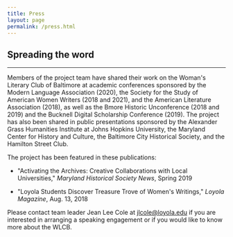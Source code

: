 ```yaml
---
title: Press
layout: page
permalink: /press.html
---
```


## Spreading the word
***

Members of the project team have shared their work on the Woman's Literary Club of Baltimore at academic conferences sponsored by the Modern Language Association (2020), the Society for the Study of American Women Writers (2018 and 2021), and the American Literature Association (2018), as well as the Bmore Historic Unconference (2018 and 2019) and the Bucknell Digital Scholarship Conference (2019). The project has also been shared in public presentations sponsored by the Alexander Grass Humanities Institute at Johns Hopkins University, the Maryland Center for History and Culture, the Baltimore City Historical Society, and the Hamilton Street Club.

The project has been featured in these publications:

- "Activating the Archives: Creative Collaborations with Local Universities," *Maryland Historical Society News*, Spring 2019

- "Loyola Students Discover Treasure Trove of Women's Writings," *Loyola Magazine*, Aug. 13, 2018

Please contact team leader Jean Lee Cole at [jlcole@loyola.edu](mailto:jlcole@loyola.edu) if you are interested in arranging a speaking engagement or if you would like to know more about the WLCB.
